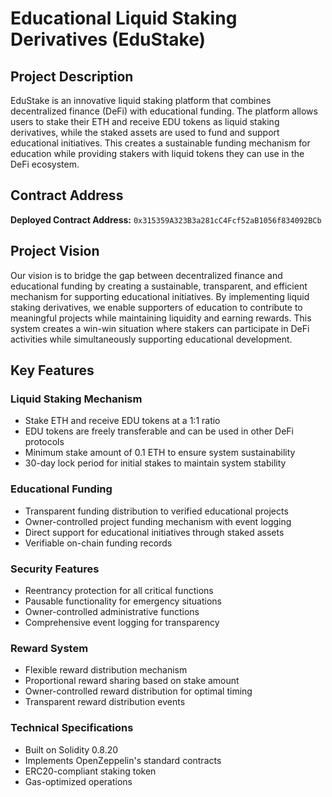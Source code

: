 # Educational Liquid Staking Derivatives (EduStake)

## Project Description
EduStake is an innovative liquid staking platform that combines decentralized finance (DeFi) with educational funding. The platform allows users to stake their ETH and receive EDU tokens as liquid staking derivatives, while the staked assets are used to fund and support educational initiatives. This creates a sustainable funding mechanism for education while providing stakers with liquid tokens they can use in the DeFi ecosystem.

## Contract Address
**Deployed Contract Address:** `0x315359A323B3a281cC4Fcf52aB1056f834092BCb`

## Project Vision
Our vision is to bridge the gap between decentralized finance and educational funding by creating a sustainable, transparent, and efficient mechanism for supporting educational initiatives. By implementing liquid staking derivatives, we enable supporters of education to contribute to meaningful projects while maintaining liquidity and earning rewards. This system creates a win-win situation where stakers can participate in DeFi activities while simultaneously supporting educational development.

## Key Features

### Liquid Staking Mechanism
- Stake ETH and receive EDU tokens at a 1:1 ratio
- EDU tokens are freely transferable and can be used in other DeFi protocols
- Minimum stake amount of 0.1 ETH to ensure system sustainability
- 30-day lock period for initial stakes to maintain system stability

### Educational Funding
- Transparent funding distribution to verified educational projects
- Owner-controlled project funding mechanism with event logging
- Direct support for educational initiatives through staked assets
- Verifiable on-chain funding records

### Security Features
- Reentrancy protection for all critical functions
- Pausable functionality for emergency situations
- Owner-controlled administrative functions
- Comprehensive event logging for transparency

### Reward System
- Flexible reward distribution mechanism
- Proportional reward sharing based on stake amount
- Owner-controlled reward distribution for optimal timing
- Transparent reward distribution events

### Technical Specifications
- Built on Solidity 0.8.20
- Implements OpenZeppelin's standard contracts
- ERC20-compliant staking token
- Gas-optimized operations

